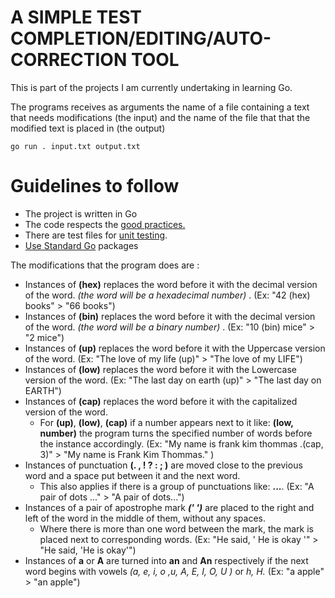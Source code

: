 A SIMPLE TEST COMPLETION/EDITING/AUTO-CORRECTION TOOL 
=============

This is part of the projects I am currently undertaking in learning Go.

The programs receives as arguments the name of a file containing a text that needs modifications (the input) and the name of the file that that the modified text is placed in (the output)

`go run . input.txt output.txt`

# Guidelines to follow

- The project is written in Go
- The code respects the [good practices.](https://learn.zone01kisumu.ke/git/root/public/src/branch/master/subjects/good-practices/README.md)
- There are test files for [unit testing](https://go.dev/doc/tutorial/add-a-test).
- [Use Standard Go](https://golang.org/pkg/) packages

The modifications that the program does are :
 + Instances of **(hex)** replaces the word before it with the decimal version of the word. *(the word will be a hexadecimal number)* . (Ex: "42 (hex) books" > "66 books")
 + Instances of **(bin)** replaces the word before it with the decimal version of the word. *(the word will be a binary number)* . (Ex: "10 (bin) mice" > "2 mice")
 + Instances of **(up)** replaces the word before it with the Uppercase version of the word. (Ex: "The love of my life (up)" > "The love of my LIFE")
 + Instances of **(low)** replaces the word before it with the Lowercase version of the word. (Ex: "The last day on earth (up)" > "The last day on EARTH")
 + Instances of **(cap)** replaces the word before it with the capitalized version of the word. 
    * For **(up)**, **(low)**, **(cap)** if a number appears next to it like: **(low, number)** the program turns the specified number of words before the instance accordingly.
    (Ex: "My name is frank kim thommas .(cap, 3)" > "My name is Frank Kim Thommas." )
 + Instances of punctuation **(. , ! ? : ; )** are moved close to the previous word and a space put between it and the next word.
    * This also applies if there is a group of punctuations like: **...**. (Ex: "A pair of dots ..." > "A pair of dots...")
 + Instances of a pair of apostrophe mark ***(' ')*** are placed to the right and left of the word in the middle of them, without any spaces.
    * Where there is more than one word between the mark, the mark is placed next to corresponding words. (Ex: "He said, ' He is okay '" > "He said, 'He is okay'")
 + Instances of **a** or **A** are turned into **an** and **An** respectively if the next word begins with vowels *(a, e, i, o ,u, A, E, I, O, U )* or *h, H.* (Ex: "a apple" > "an apple")


